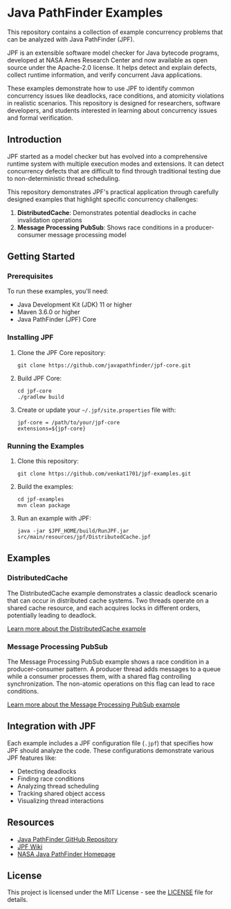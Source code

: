 # Java PathFinder Examples

This repository contains a collection of example concurrency problems that can be analyzed with Java PathFinder (JPF).

JPF is an extensible software model checker for Java bytecode programs, developed at NASA Ames Research Center and now available as open source under the Apache-2.0 license. It helps detect and explain defects, collect runtime information, and verify concurrent Java applications.

These examples demonstrate how to use JPF to identify common concurrency issues like deadlocks, race conditions, and atomicity violations in realistic scenarios. This repository is designed for researchers, software developers, and students interested in learning about concurrency issues and formal verification.

## Introduction

JPF started as a model checker but has evolved into a comprehensive runtime system with multiple execution modes and extensions. It can detect concurrency defects that are difficult to find through traditional testing due to non-deterministic thread scheduling.

This repository demonstrates JPF's practical application through carefully designed examples that highlight specific concurrency challenges:

1. **DistributedCache**: Demonstrates potential deadlocks in cache invalidation operations
2. **Message Processing PubSub**: Shows race conditions in a producer-consumer message processing model

## Getting Started

### Prerequisites

To run these examples, you'll need:

- Java Development Kit (JDK) 11 or higher
- Maven 3.6.0 or higher
- Java PathFinder (JPF) Core

### Installing JPF

1. Clone the JPF Core repository:
   ```
   git clone https://github.com/javapathfinder/jpf-core.git
   ```

2. Build JPF Core:
   ```
   cd jpf-core
   ./gradlew build
   ```

3. Create or update your `~/.jpf/site.properties` file with:
   ```
   jpf-core = /path/to/your/jpf-core
   extensions=${jpf-core}
   ```

### Running the Examples

1. Clone this repository:
   ```
   git clone https://github.com/venkat1701/jpf-examples.git
   ```

2. Build the examples:
   ```
   cd jpf-examples
   mvn clean package
   ```

3. Run an example with JPF:
   ```
   java -jar $JPF_HOME/build/RunJPF.jar src/main/resources/jpf/DistributedCache.jpf
   ```

## Examples

### DistributedCache

The DistributedCache example demonstrates a classic deadlock scenario that can occur in distributed cache systems. Two threads operate on a shared cache resource, and each acquires locks in different orders, potentially leading to deadlock.

[Learn more about the DistributedCache example](docs/DistributedCache.md)

### Message Processing PubSub

The Message Processing PubSub example shows a race condition in a producer-consumer pattern. A producer thread adds messages to a queue while a consumer processes them, with a shared flag controlling synchronization. The non-atomic operations on this flag can lead to race conditions.

[Learn more about the Message Processing PubSub example](docs/MessageProcessingPubSub.md)

## Integration with JPF

Each example includes a JPF configuration file (`.jpf`) that specifies how JPF should analyze the code. These configurations demonstrate various JPF features like:

- Detecting deadlocks
- Finding race conditions
- Analyzing thread scheduling
- Tracking shared object access
- Visualizing thread interactions

## Resources

- [Java PathFinder GitHub Repository](https://github.com/javapathfinder/jpf-core)
- [JPF Wiki](https://github.com/javapathfinder/jpf-core/wiki)
- [NASA Java PathFinder Homepage](https://javapathfinder.sourceforge.net/)

## License

This project is licensed under the MIT License - see the [LICENSE](LICENSE) file for details.